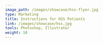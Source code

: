 ```yaml
---
image_path: /images/showcase/hss-flyer.jpg
type: Marketing
title: Instructions for HSS Patients
link: /images/showcase/hss.jpg
tools: Photoshop, Illustrator
weight: 10
---
```

